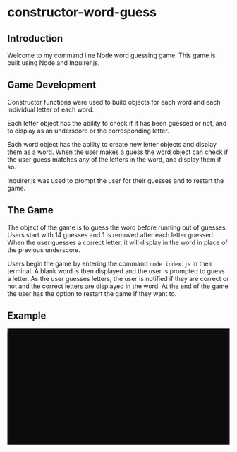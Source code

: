 # constructor-word-guess

## Introduction

Welcome to my command line Node word guessing game. This game is built using Node and Inquirer.js.

## Game Development

Constructor functions were used to build objects for each word and each individual letter of each word. 

Each letter object has the ability to check if it has been guessed or not, and to display as an underscore or the corresponding letter. 

Each word object has the ability to create new letter objects and display them as a word. When the user makes a guess the word object can check if the user guess matches any of the letters in the word, and display them if so.

Inquirer.js was used to prompt the user for their guesses and to restart the game.

## The Game

The object of the game is to guess the word before running out of guesses. Users start with 14 guesses and 1 is removed after each letter guessed. When the user guesses a correct letter, it will display in the word in place of the previous underscore. 

Users begin the game by entering the command `node index.js` in their terminal. A blank word is then displayed and the user is prompted to guess a letter. As the user guesses letters, the user is notified if they are correct or not and the correct letters are displayed in the word. At the end of the game the user has the option to restart the game if they want to. 

## Example

![Word Guess Game](./images/example.gif)



